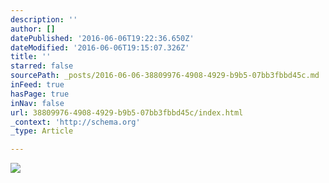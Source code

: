 ```yaml
---
description: ''
author: []
datePublished: '2016-06-06T19:22:36.650Z'
dateModified: '2016-06-06T19:15:07.326Z'
title: ''
starred: false
sourcePath: _posts/2016-06-06-38809976-4908-4929-b9b5-07bb3fbbd45c.md
inFeed: true
hasPage: true
inNav: false
url: 38809976-4908-4929-b9b5-07bb3fbbd45c/index.html
_context: 'http://schema.org'
_type: Article

---
```

![](https://the-grid-user-content.s3-us-west-2.amazonaws.com/93fc8ced-83f1-4835-943f-609df1f539f6.jpg)
